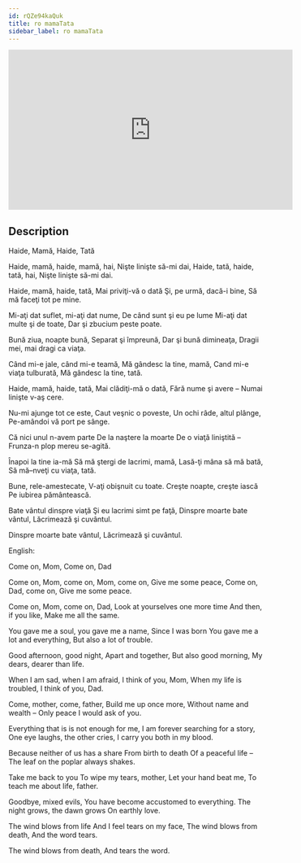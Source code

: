 ```yaml
---
id: rQZe94kaQuk
title: ro mamaTata
sidebar_label: ro mamaTata
---
```


<iframe
  width="560"
  height="315"
  src="https://www.youtube.com/embed/rQZe94kaQuk"
  title="YouTube video player"
  frameborder="0"
  allow="accelerometer; autoplay; clipboard-write; encrypted-media; gyroscope; picture-in-picture; web-share"
  referrerpolicy="strict-origin-when-cross-origin"
  allowfullscreen
></iframe>

## Description

Haide, Mamă, Haide, Tată

Haide, mamă, haide, mamă, hai,
Nişte linişte să-mi dai,
Haide, tată, haide, tată, hai,
Nişte linişte să-mi dai.

Haide, mamă, haide, tată,
Mai priviţi-vă o dată
Şi, pe urmă, dacă-i bine,
Să mă faceţi tot pe mine.

Mi-aţi dat suflet, mi-aţi dat nume,
De când sunt şi eu pe lume
Mi-aţi dat multe şi de toate,
Dar şi zbucium peste poate.

Bună ziua, noapte bună,
Separat şi împreună,
Dar şi bună dimineaţa,
Dragii mei, mai dragi ca viaţa.

Când mi-e jale, când mi-e teamă,
Mă gândesc la tine, mamă,
Cand mi-e viaţa tulburată,
Mă gândesc la tine, tată.

Haide, mamă, haide, tată,
Mai clădiţi-mă o dată,
Fără nume şi avere –
Numai linişte v-aş cere.

Nu-mi ajunge tot ce este,
Caut veşnic o poveste,
Un ochi râde, altul plânge,
Pe-amândoi vă port pe sânge.

Că nici unul n-avem parte
De la naştere la moarte
De o viaţă liniştită –
Frunza-n plop mereu se-agită.

Înapoi la tine ia-mă
Să mă ştergi de lacrimi, mamă,
Lasă-ţi mâna să mă bată,
Să mă–nveţi cu viaţa, tată.

Bune, rele-amestecate,
V-aţi obişnuit cu toate.
Creşte noapte, creşte iască
Pe iubirea pământească.

Bate vântul dinspre viaţă
Şi eu lacrimi simt pe faţă,
Dinspre moarte bate vântul,
Lăcrimează şi cuvântul.

Dinspre moarte bate vântul,
Lăcrimează şi cuvântul.

English:

Come on, Mom, Come on, Dad

Come on, Mom, come on, Mom, come on, 
Give me some peace,
Come on, Dad, come on, 
Give me some peace.

Come on, Mom, come on, Dad,
Look at yourselves one more time
And then, if you like,
Make me all the same.

You gave me a soul, you gave me a name,
Since I was born
You gave me a lot and everything,
But also a lot of trouble.

Good afternoon, good night,
Apart and together,
But also good morning,
My dears, dearer than life.

When I am sad, when I am afraid,
I think of you, Mom,
When my life is troubled,
I think of you, Dad.

Come, mother, come, father,
Build me up once more,
Without name and wealth –
Only peace I would ask of you.

Everything that is is not enough for me,
I am forever searching for a story,
One eye laughs, the other cries,
I carry you both in my blood.

Because neither of us has a share
From birth to death
Of a peaceful life –
The leaf on the poplar always shakes.

Take me back to you
To wipe my tears, mother,
Let your hand beat me,
To teach me about life, father.

Goodbye, mixed evils,
You have become accustomed to everything.
The night grows, the dawn grows
On earthly love.

The wind blows from life
And I feel tears on my face,
The wind blows from death,
And the word tears.

The wind blows from death, 
And tears the word.
